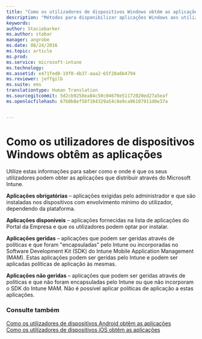 ```yaml
---
title: "Como os utilizadores de dispositivos Windows obtêm as aplicações | Microsoft Intune"
description: "Métodos para disponibilizar aplicações Windows aos utilizadores"
keywords: 
author: Staciebarker
ms.author: stabar
manager: angrobe
ms.date: 08/24/2016
ms.topic: article
ms.prod: 
ms.service: microsoft-intune
ms.technology: 
ms.assetid: e471fed8-19f0-4b37-aaa2-65f28a6b4794
ms.reviewer: jeffgilb
ms.suite: ems
translationtype: Human Translation
ms.sourcegitcommit: 5d2cb9258ea84c50c04670e51172020ed27a5eaf
ms.openlocfilehash: 67b0b8ef58f184329a54c8e9ca96107911d0e37a


---
```



# Como os utilizadores de dispositivos Windows obtêm as aplicações

Utilize estas informações para saber como e onde é que os seus utilizadores podem obter as aplicações que distribuir através do Microsoft Intune.

**Aplicações obrigatórias** – aplicações exigidas pelo administrador e que são instaladas nos dispositivos com envolvimento mínimo do utilizador, dependendo da plataforma.

**Aplicações disponíveis** – aplicações fornecidas na lista de aplicações do Portal da Empresa e que os utilizadores podem optar por instalar.

**Aplicações geridas** – aplicações que podem ser geridas através de políticas e que foram "encapsuladas" pelo Intune ou incorporadas no Software Development Kit (SDK) do Intune Mobile Application Management (MAM). Estas aplicações podem ser geridas pelo Intune e podem ser aplicadas políticas de aplicação às mesmas.

**Aplicações não geridas** – aplicações que podem ser geridas através de políticas e que não foram encapsuladas pelo Intune ou que não incorporam o SDK do Intune MAM. Não é possível aplicar políticas de aplicação a estas aplicações.

### Consulte também
[Como os utilizadores de dispositivos Android obtêm as aplicações](how-your-android-users-get-their-apps.md)</br>
[Como os utilizadores de dispositivos iOS obtêm as aplicações](how-your-ios-users-get-their-apps.md)



<!--HONumber=Oct16_HO2-->


